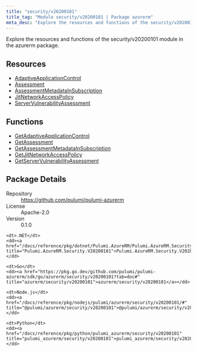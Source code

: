 ```yaml
---
title: "security/v20200101"
title_tag: "Module security/v20200101 | Package azurerm"
meta_desc: "Explore the resources and functions of the security/v20200101 module in the azurerm package."
---
```


<!-- WARNING: this file was generated by Pulumi Docs Generator. -->
<!-- Do not edit by hand unless you're certain you know what you are doing! -->

Explore the resources and functions of the security/v20200101 module in the azurerm package.

<h2 id="resources">Resources</h2>
<ul class="api">
    <li><a href="adaptiveapplicationcontrol" title="AdaptiveApplicationControl"><span class="symbol resource"></span>AdaptiveApplicationControl</a></li>
    <li><a href="assessment" title="Assessment"><span class="symbol resource"></span>Assessment</a></li>
    <li><a href="assessmentmetadatainsubscription" title="AssessmentMetadataInSubscription"><span class="symbol resource"></span>AssessmentMetadataInSubscription</a></li>
    <li><a href="jitnetworkaccesspolicy" title="JitNetworkAccessPolicy"><span class="symbol resource"></span>JitNetworkAccessPolicy</a></li>
    <li><a href="servervulnerabilityassessment" title="ServerVulnerabilityAssessment"><span class="symbol resource"></span>ServerVulnerabilityAssessment</a></li>
</ul>

<h2 id="functions">Functions</h2>
<ul class="api">
    <li><a href="getadaptiveapplicationcontrol" title="GetAdaptiveApplicationControl"><span class="symbol function"></span>GetAdaptiveApplicationControl</a></li>
    <li><a href="getassessment" title="GetAssessment"><span class="symbol function"></span>GetAssessment</a></li>
    <li><a href="getassessmentmetadatainsubscription" title="GetAssessmentMetadataInSubscription"><span class="symbol function"></span>GetAssessmentMetadataInSubscription</a></li>
    <li><a href="getjitnetworkaccesspolicy" title="GetJitNetworkAccessPolicy"><span class="symbol function"></span>GetJitNetworkAccessPolicy</a></li>
    <li><a href="getservervulnerabilityassessment" title="GetServerVulnerabilityAssessment"><span class="symbol function"></span>GetServerVulnerabilityAssessment</a></li>
</ul>

<h2 id="package-details">Package Details</h2>
<dl class="package-details">
	<dt>Repository</dt>
	<dd><a href="https://github.com/pulumi/pulumi-azurerm">https://github.com/pulumi/pulumi-azurerm</a></dd>
	<dt>License</dt>
	<dd>Apache-2.0</dd>
	<dt>Version</dt>
	<dd>0.1.0</dd>
</dl>



<dl class="tabular">

    <dt>.NET</dt>
    <dd><a href="/docs/reference/pkg/dotnet/Pulumi.AzureRM/Pulumi.AzureRM.Security.V20200101.html" title="Pulumi.AzureRM.Security.V20200101">Pulumi.AzureRM.Security.V20200101</a></dd>

    <dt>Go</dt>
    <dd><a href="https://pkg.go.dev/github.com/pulumi/pulumi-azurerm/sdk/go/azurerm/security/v20200101?tab=doc#" title="azurerm/security/v20200101">azurerm/security/v20200101</a></dd>

    <dt>Node.js</dt>
    <dd><a href="/docs/reference/pkg/nodejs/pulumi/azurerm/security/v20200101/#" title="@pulumi/azurerm/security/v20200101">@pulumi/azurerm/security/v20200101</a></dd>

    <dt>Python</dt>
    <dd><a href="/docs/reference/pkg/python/pulumi_azurerm/security/v20200101" title="pulumi_azurerm/security/v20200101">pulumi_azurerm/security/v20200101</a></dd>

</dl>

